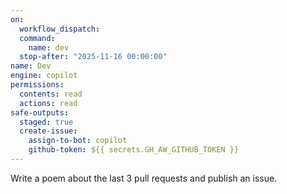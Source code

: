 ```yaml
---
on: 
  workflow_dispatch:
  command:
    name: dev
  stop-after: "2025-11-16 00:00:00"
name: Dev
engine: copilot
permissions:
  contents: read
  actions: read
safe-outputs:
  staged: true
  create-issue:
    assign-to-bot: copilot
    github-token: ${{ secrets.GH_AW_GITHUB_TOKEN }}
---
```


Write a poem about the last 3 pull requests and publish an issue.
